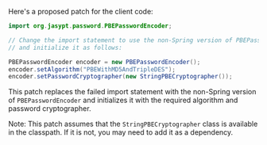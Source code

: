 Here's a proposed patch for the client code:
```java
import org.jasypt.password.PBEPasswordEncoder;

// Change the import statement to use the non-Spring version of PBEPasswordEncoder
// and initialize it as follows:

PBEPasswordEncoder encoder = new PBEPasswordEncoder();
encoder.setAlgorithm("PBEWithMD5AndTripleDES");
encoder.setPasswordCryptographer(new StringPBECryptographer());
```
This patch replaces the failed import statement with the non-Spring version of `PBEPasswordEncoder` and initializes it with the required algorithm and password cryptographer.

Note: This patch assumes that the `StringPBECryptographer` class is available in the classpath. If it is not, you may need to add it as a dependency.